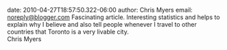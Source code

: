 date: 2010-04-27T18:57:50.322-06:00
author: Chris Myers
email: noreply@blogger.com
Fascinating article. Interesting statistics and helps to explain why I believe and also tell people whenever I travel to other countries that Toronto is a very livable city. <br />Chris Myers